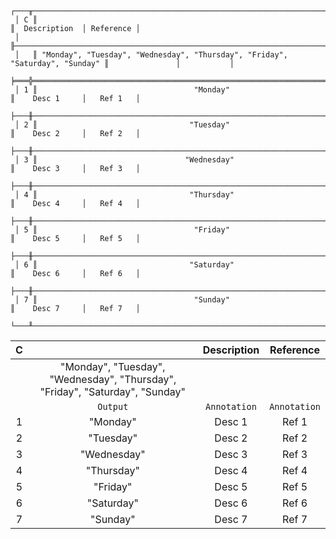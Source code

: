 ```text
 ┌───╥──────────────────────────────────────────────────────────────────────────────╥───────────────┬───────────┐
 │ C ║                                                                              ║  Description  │ Reference │
 │   ╟──────────────────────────────────────────────────────────────────────────────╫───────────────┼───────────┤
 │   ║ "Monday", "Tuesday", "Wednesday", "Thursday", "Friday", "Saturday", "Sunday" ║               │           │
 ╞═══╬══════════════════════════════════════════════════════════════════════════════╬═══════════════╪═══════════╡
 │ 1 ║                                   "Monday"                                   ║    Desc 1     │   Ref 1   │
 ├───╫──────────────────────────────────────────────────────────────────────────────╫───────────────┼───────────┤
 │ 2 ║                                  "Tuesday"                                   ║    Desc 2     │   Ref 2   │
 ├───╫──────────────────────────────────────────────────────────────────────────────╫───────────────┼───────────┤
 │ 3 ║                                 "Wednesday"                                  ║    Desc 3     │   Ref 3   │
 ├───╫──────────────────────────────────────────────────────────────────────────────╫───────────────┼───────────┤
 │ 4 ║                                  "Thursday"                                  ║    Desc 4     │   Ref 4   │
 ├───╫──────────────────────────────────────────────────────────────────────────────╫───────────────┼───────────┤
 │ 5 ║                                   "Friday"                                   ║    Desc 5     │   Ref 5   │
 ├───╫──────────────────────────────────────────────────────────────────────────────╫───────────────┼───────────┤
 │ 6 ║                                  "Saturday"                                  ║    Desc 6     │   Ref 6   │
 ├───╫──────────────────────────────────────────────────────────────────────────────╫───────────────┼───────────┤
 │ 7 ║                                   "Sunday"                                   ║    Desc 7     │   Ref 7   │
 └───╨──────────────────────────────────────────────────────────────────────────────╨───────────────┴───────────┘
```

| C |                                                                              | Description  |  Reference   |
|:-:|:----------------------------------------------------------------------------:|:------------:|:------------:|
|   | "Monday", "Tuesday", "Wednesday", "Thursday", "Friday", "Saturday", "Sunday" |              |              |
|   |                                   `Output`                                   | `Annotation` | `Annotation` |
| 1 |                                   "Monday"                                   |    Desc 1    |    Ref 1     |
| 2 |                                  "Tuesday"                                   |    Desc 2    |    Ref 2     |
| 3 |                                 "Wednesday"                                  |    Desc 3    |    Ref 3     |
| 4 |                                  "Thursday"                                  |    Desc 4    |    Ref 4     |
| 5 |                                   "Friday"                                   |    Desc 5    |    Ref 5     |
| 6 |                                  "Saturday"                                  |    Desc 6    |    Ref 6     |
| 7 |                                   "Sunday"                                   |    Desc 7    |    Ref 7     |
